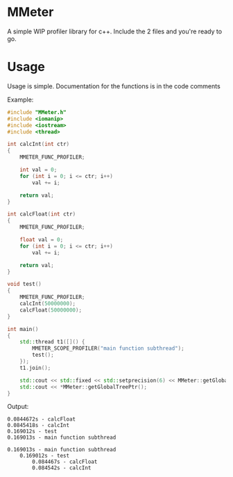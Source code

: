 # MMeter
A simple WIP profiler library for c++. Include the 2 files and you're ready to go.

# Usage
Usage is simple. Documentation for the functions is in the code comments

Example:
```cpp
#include "MMeter.h"
#include <iomanip>
#include <iostream>
#include <thread>

int calcInt(int ctr)
{
	MMETER_FUNC_PROFILER;

	int val = 0;
	for (int i = 0; i <= ctr; i++)
		val += i;

	return val;
}

int calcFloat(int ctr)
{
	MMETER_FUNC_PROFILER;

	float val = 0;
	for (int i = 0; i <= ctr; i++)
		val += i;

	return val;
}

void test()
{
	MMETER_FUNC_PROFILER;
    calcInt(50000000);
    calcFloat(50000000);
}

int main()
{
    std::thread t1([]() {
        MMETER_SCOPE_PROFILER("main function subthread");
        test();
    });
    t1.join();

    std::cout << std::fixed << std::setprecision(6) << MMeter::getGlobalTreePtr()->totalsByDurationStr() << std::endl;
    std::cout << *MMeter::getGlobalTreePtr();
}
```

Output:
```
0.0844672s - calcFloat
0.0845418s - calcInt
0.169012s - test
0.169013s - main function subthread

0.169013s - main function subthread
    0.169012s - test
        0.084467s - calcFloat
        0.084542s - calcInt
```